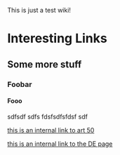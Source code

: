 This is just a test wiki!

# Interesting Links

## Some more stuff

### Foobar

#### Fooo

sdfsdf sdfs fdsfsdfsfdsf sdf

[this is an internal link to art 50]({{'gdpr-article-50'|href}})

[this is an internal link to the DE page]({{'gdpr-article-50'|href(language='de')}})
